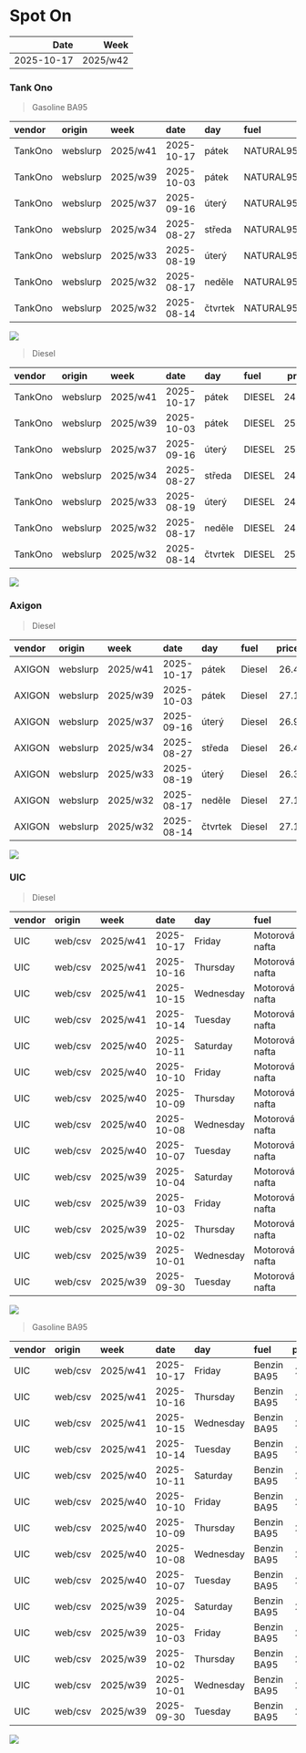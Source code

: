 Spot On
================

|       Date |     Week |
|-----------:|---------:|
| 2025-10-17 | 2025/w42 |

### Tank Ono

> Gasoline BA95

| vendor  | origin   | week     | date       | day     | fuel      | price | PriceVAT |
|:--------|:---------|:---------|:-----------|:--------|:----------|------:|---------:|
| TankOno | webslurp | 2025/w41 | 2025-10-17 | pátek   | NATURAL95 | 26.86 |     32.5 |
| TankOno | webslurp | 2025/w39 | 2025-10-03 | pátek   | NATURAL95 | 26.86 |     32.5 |
| TankOno | webslurp | 2025/w37 | 2025-09-16 | úterý   | NATURAL95 | 26.86 |     32.5 |
| TankOno | webslurp | 2025/w34 | 2025-08-27 | středa  | NATURAL95 | 26.36 |     31.9 |
| TankOno | webslurp | 2025/w33 | 2025-08-19 | úterý   | NATURAL95 | 26.36 |     31.9 |
| TankOno | webslurp | 2025/w32 | 2025-08-17 | neděle  | NATURAL95 | 26.36 |     31.9 |
| TankOno | webslurp | 2025/w32 | 2025-08-14 | čtvrtek | NATURAL95 | 26.36 |     31.9 |

<img src="SpotOn_files/figure-gfm/tono-ba95-1.png" style="display: block; margin: auto auto auto 0;" />

> Diesel

| vendor  | origin   | week     | date       | day     | fuel   | price | PriceVAT |
|:--------|:---------|:---------|:-----------|:--------|:-------|------:|---------:|
| TankOno | webslurp | 2025/w41 | 2025-10-17 | pátek   | DIESEL | 24.71 |     29.9 |
| TankOno | webslurp | 2025/w39 | 2025-10-03 | pátek   | DIESEL | 25.21 |     30.5 |
| TankOno | webslurp | 2025/w37 | 2025-09-16 | úterý   | DIESEL | 25.21 |     30.5 |
| TankOno | webslurp | 2025/w34 | 2025-08-27 | středa  | DIESEL | 24.71 |     29.9 |
| TankOno | webslurp | 2025/w33 | 2025-08-19 | úterý   | DIESEL | 24.71 |     29.9 |
| TankOno | webslurp | 2025/w32 | 2025-08-17 | neděle  | DIESEL | 24.71 |     29.9 |
| TankOno | webslurp | 2025/w32 | 2025-08-14 | čtvrtek | DIESEL | 25.54 |     30.9 |

<img src="SpotOn_files/figure-gfm/tono-diesel-1.png" style="display: block; margin: auto auto auto 0;" />

### Axigon

> Diesel

| vendor | origin   | week     | date       | day     | fuel   | price | PriceVAT |
|:-------|:---------|:---------|:-----------|:--------|:-------|------:|---------:|
| AXIGON | webslurp | 2025/w41 | 2025-10-17 | pátek   | Diesel |  26.4 |     32.0 |
| AXIGON | webslurp | 2025/w39 | 2025-10-03 | pátek   | Diesel |  27.1 |     32.8 |
| AXIGON | webslurp | 2025/w37 | 2025-09-16 | úterý   | Diesel |  26.9 |     32.6 |
| AXIGON | webslurp | 2025/w34 | 2025-08-27 | středa  | Diesel |  26.4 |     32.0 |
| AXIGON | webslurp | 2025/w33 | 2025-08-19 | úterý   | Diesel |  26.3 |     31.8 |
| AXIGON | webslurp | 2025/w32 | 2025-08-17 | neděle  | Diesel |  27.1 |     32.8 |
| AXIGON | webslurp | 2025/w32 | 2025-08-14 | čtvrtek | Diesel |  27.1 |     32.8 |

<img src="SpotOn_files/figure-gfm/axigon-diesel-1.png" style="display: block; margin: auto auto auto 0;" />

### UIC

> Diesel

| vendor | origin  | week     | date       | day       | fuel           | price | priceVAT |
|:-------|:--------|:---------|:-----------|:----------|:---------------|------:|---------:|
| UIC    | web/csv | 2025/w41 | 2025-10-17 | Friday    | Motorová nafta |  24.5 |     29.6 |
| UIC    | web/csv | 2025/w41 | 2025-10-16 | Thursday  | Motorová nafta |  24.7 |     29.9 |
| UIC    | web/csv | 2025/w41 | 2025-10-15 | Wednesday | Motorová nafta |  24.8 |     30.0 |
| UIC    | web/csv | 2025/w41 | 2025-10-14 | Tuesday   | Motorová nafta |  25.0 |     30.2 |
| UIC    | web/csv | 2025/w40 | 2025-10-11 | Saturday  | Motorová nafta |  25.0 |     30.2 |
| UIC    | web/csv | 2025/w40 | 2025-10-10 | Friday    | Motorová nafta |  25.2 |     30.5 |
| UIC    | web/csv | 2025/w40 | 2025-10-09 | Thursday  | Motorová nafta |  25.1 |     30.4 |
| UIC    | web/csv | 2025/w40 | 2025-10-08 | Wednesday | Motorová nafta |  24.9 |     30.1 |
| UIC    | web/csv | 2025/w40 | 2025-10-07 | Tuesday   | Motorová nafta |  24.9 |     30.1 |
| UIC    | web/csv | 2025/w39 | 2025-10-04 | Saturday  | Motorová nafta |  24.8 |     30.0 |
| UIC    | web/csv | 2025/w39 | 2025-10-03 | Friday    | Motorová nafta |  25.1 |     30.4 |
| UIC    | web/csv | 2025/w39 | 2025-10-02 | Thursday  | Motorová nafta |  25.3 |     30.6 |
| UIC    | web/csv | 2025/w39 | 2025-10-01 | Wednesday | Motorová nafta |  25.3 |     30.6 |
| UIC    | web/csv | 2025/w39 | 2025-09-30 | Tuesday   | Motorová nafta |  25.4 |     30.7 |

<img src="SpotOn_files/figure-gfm/uic-diesel-1.png" style="display: block; margin: auto auto auto 0;" />

> Gasoline BA95

| vendor | origin  | week     | date       | day       | fuel        | price | priceVAT |
|:-------|:--------|:---------|:-----------|:----------|:------------|------:|---------:|
| UIC    | web/csv | 2025/w41 | 2025-10-17 | Friday    | Benzin BA95 |  26.6 |     32.2 |
| UIC    | web/csv | 2025/w41 | 2025-10-16 | Thursday  | Benzin BA95 |  26.5 |     32.1 |
| UIC    | web/csv | 2025/w41 | 2025-10-15 | Wednesday | Benzin BA95 |  26.5 |     32.1 |
| UIC    | web/csv | 2025/w41 | 2025-10-14 | Tuesday   | Benzin BA95 |  26.5 |     32.1 |
| UIC    | web/csv | 2025/w40 | 2025-10-11 | Saturday  | Benzin BA95 |  26.4 |     31.9 |
| UIC    | web/csv | 2025/w40 | 2025-10-10 | Friday    | Benzin BA95 |  26.7 |     32.3 |
| UIC    | web/csv | 2025/w40 | 2025-10-09 | Thursday  | Benzin BA95 |  26.7 |     32.3 |
| UIC    | web/csv | 2025/w40 | 2025-10-08 | Wednesday | Benzin BA95 |  26.7 |     32.3 |
| UIC    | web/csv | 2025/w40 | 2025-10-07 | Tuesday   | Benzin BA95 |  26.7 |     32.3 |
| UIC    | web/csv | 2025/w39 | 2025-10-04 | Saturday  | Benzin BA95 |  26.6 |     32.2 |
| UIC    | web/csv | 2025/w39 | 2025-10-03 | Friday    | Benzin BA95 |  26.6 |     32.2 |
| UIC    | web/csv | 2025/w39 | 2025-10-02 | Thursday  | Benzin BA95 |  26.8 |     32.4 |
| UIC    | web/csv | 2025/w39 | 2025-10-01 | Wednesday | Benzin BA95 |  26.9 |     32.5 |
| UIC    | web/csv | 2025/w39 | 2025-09-30 | Tuesday   | Benzin BA95 |  26.9 |     32.5 |

<img src="SpotOn_files/figure-gfm/uic-ba95-1.png" style="display: block; margin: auto auto auto 0;" />
